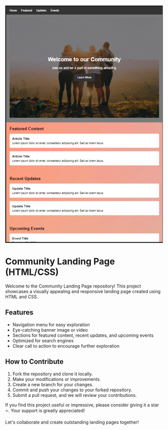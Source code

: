 ![Demmo Image](/demo.png)
# Community Landing Page (HTML/CSS)

Welcome to the Community Landing Page repository! This project showcases a visually appealing and responsive landing page created using HTML and CSS. 

## Features

- Navigation menu for easy exploration
- Eye-catching banner image or video
- Sections for featured content, recent updates, and upcoming events
- Optimized for search engines
- Clear call to action to encourage further exploration

## How to Contribute

1. Fork the repository and clone it locally.
2. Make your modifications or improvements.
3. Create a new branch for your changes.
4. Commit and push your changes to your forked repository.
5. Submit a pull request, and we will review your contributions.

If you find this project useful or impressive, please consider giving it a star ⭐. Your support is greatly appreciated!

Let's collaborate and create outstanding landing pages together!

